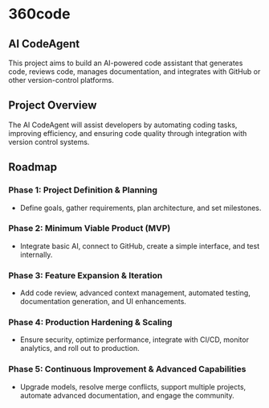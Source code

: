 # 360code
## AI CodeAgent
This project aims to build an AI-powered code assistant that generates code, reviews code, manages documentation, and integrates with GitHub or other version-control platforms.

## Project Overview
The AI CodeAgent will assist developers by automating coding tasks, improving efficiency, and ensuring code quality through integration with version control systems.

## Roadmap
### Phase 1: Project Definition & Planning
- Define goals, gather requirements, plan architecture, and set milestones.

### Phase 2: Minimum Viable Product (MVP)
- Integrate basic AI, connect to GitHub, create a simple interface, and test internally.

### Phase 3: Feature Expansion & Iteration
- Add code review, advanced context management, automated testing, documentation generation, and UI enhancements.

### Phase 4: Production Hardening & Scaling
- Ensure security, optimize performance, integrate with CI/CD, monitor analytics, and roll out to production.

### Phase 5: Continuous Improvement & Advanced Capabilities
- Upgrade models, resolve merge conflicts, support multiple projects, automate advanced documentation, and engage the community.